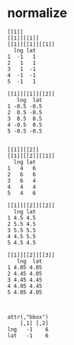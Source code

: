 # normalize

    [[1]]
    [[1]][[1]]
    [[1]][[1]][[1]]
      lng lat
    1  -1   1
    2   1   1
    3   1  -1
    4  -1  -1
    5  -1   1
    
    [[1]][[1]][[2]]
       lng  lat
    1 -0.5 -0.5
    2  0.5 -0.5
    3  0.5  0.5
    4 -0.5  0.5
    5 -0.5 -0.5
    
    
    [[1]][[2]]
    [[1]][[2]][[1]]
      lng lat
    1   4   6
    2   6   6
    3   6   4
    4   4   4
    5   4   6
    
    [[1]][[2]][[2]]
      lng lat
    1 4.5 4.5
    2 5.5 4.5
    3 5.5 5.5
    4 4.5 5.5
    5 4.5 4.5
    
    [[1]][[2]][[3]]
       lng  lat
    1 4.05 4.05
    2 4.45 4.05
    3 4.45 4.45
    4 4.05 4.45
    5 4.05 4.05
    
    
    
    attr(,"bbox")
        [,1] [,2]
    lng   -1    6
    lat   -1    6

